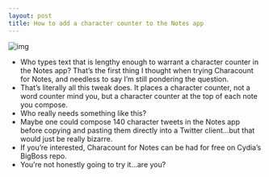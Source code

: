 ```yaml
---
layout: post
title: How to add a character counter to the Notes app
---
```

![img](http://media.idownloadblog.com/wp-content/uploads/2012/05/Characount-for-Notes_11.jpg)
* Who types text that is lengthy enough to warrant a character counter in the Notes app? That’s the first thing I thought when trying Characount for Notes, and needless to say I’m still pondering the question.
* That’s literally all this tweak does. It places a character counter, not a word counter mind you, but a character counter at the top of each note you compose.
* Who really needs something like this?
* Maybe one could compose 140 character tweets in the Notes app before copying and pasting them directly into a Twitter client…but that would just be really bizarre.
* If you’re interested, Characount for Notes can be had for free on Cydia’s BigBoss repo.
* You’re not honestly going to try it…are you?

